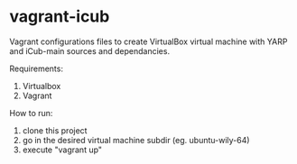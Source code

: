 # vagrant-icub
Vagrant configurations files to create VirtualBox virtual machine with YARP and iCub-main sources and dependancies.

Requirements:

1. Virtualbox
2. Vagrant

How to run:

1. clone this project
2. go in the desired virtual machine subdir (eg. ubuntu-wily-64)
3. execute "vagrant up"
